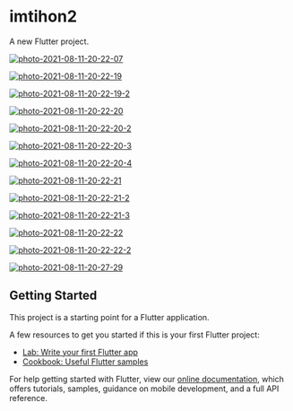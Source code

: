 # imtihon2

A new Flutter project.

<a href="https://ibb.co/gMxKvC6"><img src="https://i.ibb.co/27T48B5/photo-2021-08-11-20-22-07.jpg" alt="photo-2021-08-11-20-22-07" border="0"></a>



<a href="https://ibb.co/Zd8rrVs"><img src="https://i.ibb.co/cJF9915/photo-2021-08-11-20-22-19.jpg" alt="photo-2021-08-11-20-22-19" border="0"></a>



<a href="https://ibb.co/F7GtwqH"><img src="https://i.ibb.co/f0m7pGD/photo-2021-08-11-20-22-19-2.jpg" alt="photo-2021-08-11-20-22-19-2" border="0"></a>



<a href="https://ibb.co/cKqSZxM"><img src="https://i.ibb.co/twRTv3k/photo-2021-08-11-20-22-20.jpg" alt="photo-2021-08-11-20-22-20" border="0"></a>



<a href="https://ibb.co/S6bnptK"><img src="https://i.ibb.co/D1hCn97/photo-2021-08-11-20-22-20-2.jpg" alt="photo-2021-08-11-20-22-20-2" border="0"></a>



<a href="https://ibb.co/gV77t3Q"><img src="https://i.ibb.co/5F99s6C/photo-2021-08-11-20-22-20-3.jpg" alt="photo-2021-08-11-20-22-20-3" border="0"></a>



<a href="https://ibb.co/jT7FdfR"><img src="https://i.ibb.co/L84fMR5/photo-2021-08-11-20-22-20-4.jpg" alt="photo-2021-08-11-20-22-20-4" border="0"></a>



<a href="https://ibb.co/pzNncNf"><img src="https://i.ibb.co/qshxKhN/photo-2021-08-11-20-22-21.jpg" alt="photo-2021-08-11-20-22-21" border="0"></a>



<a href="https://ibb.co/6Xn7jpM"><img src="https://i.ibb.co/qJy3T4S/photo-2021-08-11-20-22-21-2.jpg" alt="photo-2021-08-11-20-22-21-2" border="0"></a>



<a href="https://ibb.co/gvF7xrF"><img src="https://i.ibb.co/rbftVQf/photo-2021-08-11-20-22-21-3.jpg" alt="photo-2021-08-11-20-22-21-3" border="0"></a>



<a href="https://ibb.co/9wBxN7F"><img src="https://i.ibb.co/tZn0497/photo-2021-08-11-20-22-22.jpg" alt="photo-2021-08-11-20-22-22" border="0"></a>



<a href="https://ibb.co/r5dmVRn"><img src="https://i.ibb.co/p4hxSBC/photo-2021-08-11-20-22-22-2.jpg" alt="photo-2021-08-11-20-22-22-2" border="0"></a>



<a href="https://ibb.co/NmBVvdK"><img src="https://i.ibb.co/txrmGTD/photo-2021-08-11-20-27-29.jpg" alt="photo-2021-08-11-20-27-29" border="0"></a>

## Getting Started

This project is a starting point for a Flutter application.

A few resources to get you started if this is your first Flutter project:

- [Lab: Write your first Flutter app](https://flutter.dev/docs/get-started/codelab)
- [Cookbook: Useful Flutter samples](https://flutter.dev/docs/cookbook)



For help getting started with Flutter, view our
[online documentation](https://flutter.dev/docs), which offers tutorials,
samples, guidance on mobile development, and a full API reference.
